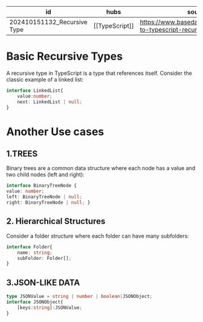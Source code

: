 
| id                          | hubs           | source                                                           |
| --------------------------- | -------------- | ---------------------------------------------------------------- |
| 202410151132_Recursive Type | [[TypeScript]] | https://www.basedash.com/blog/guide-to-typescript-recursive-type |
# Basic Recursive Types
A recursive type in TypeScript is a type that references itself. Consider the classic example of a linked list:
```ts
interface LinkedList{
	value:number;
	next: LinkedList | null;
}
```
# Another Use cases
## 1.TREES
Binary trees are a common data structure where each node has a value and two child nodes (left and right):
```ts
interface BinaryTreeNode {
value: number;
left: BinaryTreeNode | null;
right: BinaryTreeNode | null; }
```
## 2. Hierarchical Structures
Consider a folder structure where each folder can have many subfolders:
```ts
interface Folder{
	name: string;
	subFolder: Folder[];
}
```
## 3.JSON-LIKE DATA
```ts
type JSONValue = string | number | boolean|JSONObject;
interface JSONObject{
	[keys:string]:JSONValue;
}
```